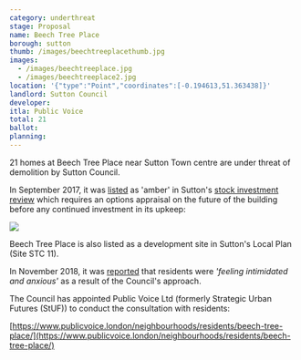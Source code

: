 ```yaml
---
category: underthreat
stage: Proposal
name: Beech Tree Place 
borough: sutton
thumb: /images/beechtreeplacethumb.jpg
images:
  - /images/beechtreeplace.jpg
  - /images/beechtreeplace2.jpg
location: '{"type":"Point","coordinates":[-0.194613,51.363438]}'
landlord: Sutton Council
developer:
itla: Public Voice
total: 21
ballot:
planning:
---
```

21 homes at Beech Tree Place near Sutton Town centre are under threat of demolition by Sutton Council.

In September 2017, it was [listed](https://moderngov.sutton.gov.uk/documents/s54307/7%20Housing%20Revenue%20Account%20Business%20Plan%20201718%20-%20204647%20-%20Appendix%20A.pdf) as 'amber' in Sutton's [stock investment review](https://moderngov.sutton.gov.uk/documents/s54306/7%20Housing%20Revenue%20Account%20Business%20Plan%20201718%20-%20204647.pdf) which requires an options appraisal on the future of the building before any continued investment in its upkeep:

<img src="/images/rosehillamber.png" class="img-fluid rounded img-thumbnail">

Beech Tree Place is also listed as a development site in Sutton's Local Plan (Site STC 11).

In November 2018, it was [reported](https://www.croydonadvertiser.co.uk/news/croydon-news/sutton-sheltered-housing-residents-intimidated-2218561) that residents were _'feeling intimidated and anxious'_ as a result of the Council's approach.

The Council has appointed Public Voice Ltd (formerly Strategic Urban Futures (StUF)) to conduct the consultation with residents: 

[https://www.publicvoice.london/neighbourhoods/residents/beech-tree-place/](https://www.publicvoice.london/neighbourhoods/residents/beech-tree-place/)
